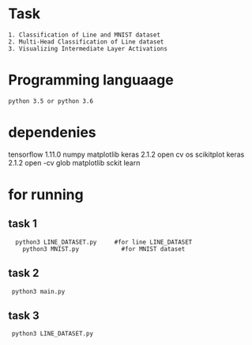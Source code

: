 # Task 

    1. Classification of Line and MNIST dataset
    2. Multi-Head Classification of Line dataset
    3. Visualizing Intermediate Layer Activations
    
# Programming languaage

    python 3.5 or python 3.6
    
# dependenies

  tensorflow 1.11.0
  numpy
  matplotlib
  keras 2.1.2
  open cv
  os
  scikitplot
  keras  2.1.2
  open -cv
  glob
  matplotlib
  sckit learn
  
# for running

  ## task 1
  
      python3 LINE_DATASET.py     #for line LINE_DATASET
	    python3 MNIST.py            #for MNIST dataset
      
  ## task 2
  
     python3 main.py	
     
  ## task 3
  
     python3 LINE_DATASET.py
  
     
  
  
  
  

